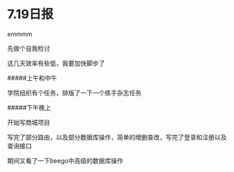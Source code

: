 #      7.19日报

emmmm

先做个自我检讨

这几天效率有些低，我要加快脚步了

#####上午和中午

学院组织有个任务，排版了一下一个练手杂志任务

#####下午晚上

开始写商城项目

写完了部分路由，以及部分数据库操作，简单的增删查改，写完了登录和注册以及查询接口

期间又看了一下beego中高级的数据库操作

